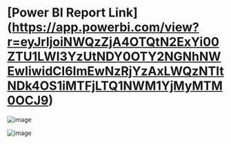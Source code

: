# [Power BI Report Link] (https://app.powerbi.com/view?r=eyJrIjoiNWQzZjA4OTQtN2ExYi00ZTU1LWI3YzUtNDY0OTY2NGNhNWEwIiwidCI6ImEwNzRjYzAxLWQzNTItNDk4OS1iMTFjLTQ1NWM1YjMyMTM0OCJ9)



![image](https://github.com/MaheshManekar/SQL-PowerBI-Projects/assets/77844593/766d8426-d4ac-449f-a859-3cdf751dd2dd)

![image](https://github.com/MaheshManekar/SQL-PowerBI-Projects/assets/77844593/3d27a9bd-c8f2-42db-99b4-11d01d5ed6a0)



